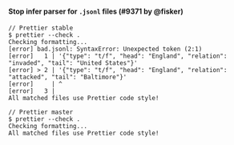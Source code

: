 #### Stop infer parser for `.jsonl` files (#9371 by @fisker)

<!-- prettier-ignore -->
```console
// Prettier stable
$ prettier --check .
Checking formatting...
[error] bad.jsonl: SyntaxError: Unexpected token (2:1)
[error]   1 | '{"type": "t/f", "head": "England", "relation": "invaded", "tail": "United States"}'
[error] > 2 | '{"type": "t/f", "head": "England", "relation": "attacked", "tail": "Baltimore"}'
[error]     | ^
[error]   3 |
All matched files use Prettier code style!

// Prettier master
$ prettier --check .
Checking formatting...
All matched files use Prettier code style!
```
